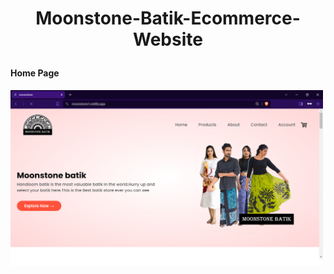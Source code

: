 # <p align = "center">Moonstone-Batik-Ecommerce-Website </p>

<h4>Home Page</h4>
<img src ="Assets/Home page.png" width=500px/>
